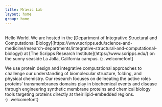 ```yaml
---
title: Mravic Lab
layout: home
group: home
---
```



<br>
Hello World.  We are hosted in the [Department of Integrative Structural and Computational Biology](https://www.scripps.edu/science-and-medicine/research-departments/integrative-structural-and-computational-biology/) at [The Scripps Research Institute](https://www.scripps.edu/) on the sunny seaside La Jolla, California campus. 
{: .welcomefont}

We use protein design and integrative computational approaches to challenge our understanding of biomolecular structure, folding, and physical chemistry.  Our research focuses on delineating the active roles proteins' transmembranes domains play in biochemical events and disease through engineering synthetic membrane proteins and chemical biology tools targeting proteins directly at their lipid-embedded regions.   
{: .welcomefont}
